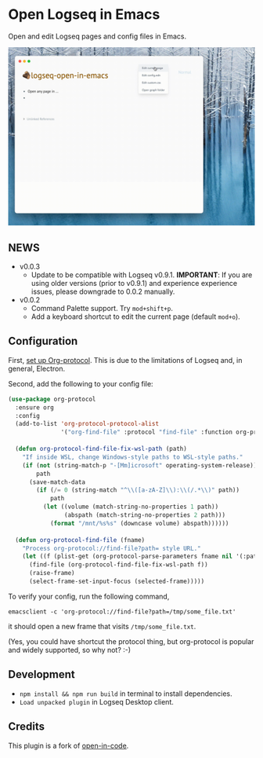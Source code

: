 # Open Logseq in Emacs

Open and edit Logseq pages and config files in Emacs.

![Demo](demo.gif)

## NEWS

* v0.0.3
  - Update to be compatible with Logseq v0.9.1.  **IMPORTANT**: If you are using older versions (prior to v0.9.1) and experience experience issues, please downgrade to 0.0.2 manually.
* v0.0.2
  - Command Palette support. Try `mod+shift+p`.
  - Add a keyboard shortcut to edit the current page (default `mod+o`).

## Configuration

First, [set up Org-protocol](https://orgmode.org/worg/org-contrib/org-protocol.html).  This is due to the limitations of Logseq and, in general, Electron.

Second, add the following to your config file:

```lisp
(use-package org-protocol
  :ensure org
  :config
  (add-to-list 'org-protocol-protocol-alist
               '("org-find-file" :protocol "find-file" :function org-protocol-find-file :kill-client nil))

  (defun org-protocol-find-file-fix-wsl-path (path)
    "If inside WSL, change Windows-style paths to WSL-style paths."
    (if (not (string-match-p "-[Mm]icrosoft" operating-system-release))
        path
      (save-match-data
        (if (/= 0 (string-match "^\\([a-zA-Z]\\):\\(/.*\\)" path))
            path
          (let ((volume (match-string-no-properties 1 path))
                (abspath (match-string-no-properties 2 path)))
            (format "/mnt/%s%s" (downcase volume) abspath))))))

  (defun org-protocol-find-file (fname)
    "Process org-protocol://find-file?path= style URL."
    (let ((f (plist-get (org-protocol-parse-parameters fname nil '(:path)) :path)))
      (find-file (org-protocol-find-file-fix-wsl-path f))
      (raise-frame)
      (select-frame-set-input-focus (selected-frame)))))
```

To verify your config, run the following command,

```shell
emacsclient -c 'org-protocol://find-file?path=/tmp/some_file.txt'
```

it should open a new frame that visits `/tmp/some_file.txt`.

(Yes, you could have shortcut the protocol thing, but org-protocol is popular and widely supported, so why not? :-)

## Development

- `npm install && npm run build` in terminal to install dependencies.
- `Load unpacked plugin` in Logseq Desktop client.

## Credits

This plugin is a fork of [open-in-code](https://github.com/rebornix/logseq-open-in-code).
